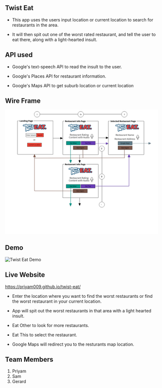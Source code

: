 ## Twist Eat

* This app uses the users input location or current location to search for restaurants in the area.

* It will then spit out one of the worst rated restaurant, and tell the user to eat there, along with a light-hearted insult.

## API used

* Google's text-speech API to read the insult to the user.

* Google's Places API for restaurant information.

* Google's Maps API to get suburb location or current location

## Wire Frame

![Twist Eat Wire Frame](assets/images/twist-eat-wireframe.png)

## Demo

![Twist Eat Demo](assets/images/gif-twist-eat.gif)

## Live Website

https://priyam009.github.io/twist-eat/

* Enter the location where you want to find the worst restaurants or find the worst restaurant in your current location.

* App will spit out the worst restaurants in that area with a light hearted insult.

* Eat Other to look for more restaurants.

* Eat This to select the restaurant.

* Google Maps will redirect you to the resturants map location.

## Team Members

1. Priyam
2. Sam
3. Gerard